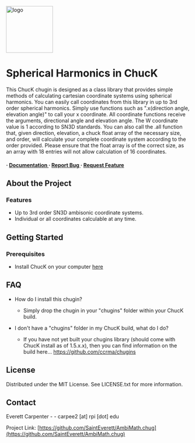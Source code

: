 <img src=https://chuck.cs.princeton.edu/doc/images/chuck-logo2023w.png alt="logo" width=128 height=128 />

<h1>Spherical Harmonics in ChucK</h1>
<p>This ChucK chugin is designed as a class library that provides simple methods of calculating cartesian coordinate systems using spherical harmonics. You can easily call coordinates from this library in up to 3rd order spherical harmonics. Simply use functions such as ".x(direction angle, elevation angle)" to call your x coordinate. All coordinate functions receive the arguments, directional angle and elevation angle. The W coordinate value is 1 according to SN3D standards. You can also call the .all function that, given direction, elevation, a chuck float array of the necessary size, and order, will calculate your complete coordinate system according to the order provided. Please ensure that the float array is of the correct size, as an array with 18 entries will not allow calculation of 16 coordinates.</p>

<h4> <span> · </span> <a href="https://github.com/SaintEverett/AmbiMath.chug/blob/master/README.md"> Documentation </a> <span> · </span> <a href="https://github.com/SaintEverett/AmbiMath.chug/issues"> Report Bug </a> <span> · </span> <a href="https://github.com/SaintEverett/AmbiMath.chug/issues"> Request Feature </a> </h4>


</div>

## About the Project

### Features
- Up to 3rd order SN3D ambisonic coordinate systems.
- Individual or all coordinates calculable at any time.


## Getting Started

### Prerequisites

- Install ChucK on your computer <a href="https://chuck.stanford.edu/">here</a>


## FAQ

- How do I install this chugin?
  - Simply drop the chugin in your "chugins" folder within your ChucK build.

- I don't have a "chugins" folder in my ChucK build, what do I do?
  - If you have not yet built your chugins library (should come with ChucK install as of 1.5.x.x), then you can find information on the build here... https://github.com/ccrma/chugins


## License

Distributed under the MIT License. See LICENSE.txt for more information.

## Contact

Everett Carpenter - - carpee2 [at] rpi [dot] edu

Project Link: [https://github.com/SaintEverett/AmbiMath.chug](https://github.com/SaintEverett/AmbiMath.chug)
